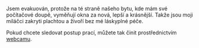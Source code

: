 <!-- dcterms:identifier = riderweblog#89 -->
<!-- dcterms:title = Evakuace! -->
<!-- np9:categoryId = 2 -->
<!-- x4w:category = Lidé a jiná zvěř -->
<!-- np9:authorId = 1 -->
<!-- np9:authorEmail = michal.valasek@altairis.cz -->
<!-- dcterms:creator = Michal Altair Valášek -->
<!-- dcterms:created = 2003-09-15T09:10:18+02:00 -->
<!-- dcterms:date = 2003-09-15T09:10:18+02:00 -->

Jsem evakuován, protože na té straně našeho bytu, kde mám své počítačové doupě, vyměňují okna za nová, lepší a krásnější. Takže jsou moji miláčci zakryti plachtou a živoří bez mé láskyplné péče.

Pokud chcete sledovat postup prací, můžete tak činit prostřednictvím [webcamu](http://webcam.rider.cz).